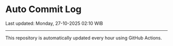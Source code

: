 # Auto Commit Log

Last updated: Monday, 27-10-2025 02:10 WIB

---

This repository is automatically updated every hour using GitHub Actions.
